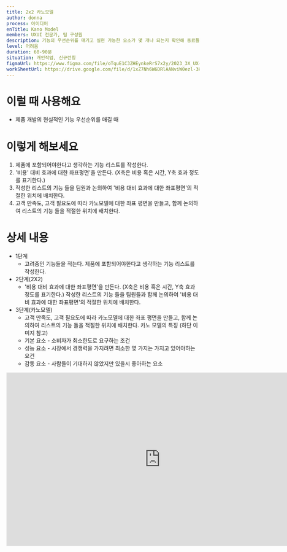 ```yaml
---
title: 2x2 카노모델
author: donna
process: 아이디어
enTitle: Kano Model
members: UXUI 전문가, 팀 구성원
description: 기능의 우선순위를 매기고 실현 가능한 요소가 몇 개나 되는지 확인해 동료들에게 현실적인 기대치를 갖게 하는 방법
level: 어려움
duration: 60-90분
situation: 개인작업, 신규런칭
figmaUrl: https://www.figma.com/file/oTquE1C3ZHEynkeRrS7x2y/2023_3X_UX-Card_WorkSheet_Ver.3?type=design&node-id=104-2669&mode=design&t=uMLYbDeXRC8639ZD-4
workSheetUrl: https://drive.google.com/file/d/1xZ7Nh6W6DRlAANviW0ezl-3HlzMrL4ly/view?usp=sharing
---
```


<!-- 프로세스별 보기: 공감, 설계, 프로토타입, 테스트 -->
<!--UXUI 전문가, 팀 구성원, 사용자, 이해관계자, 누구나 -->
<!--level: 쉬움, 중간, 어려움-->
<!--개인작업, 신규런칭, 리뉴얼고도화-->

# 이럴 때 사용해요

- 제품 개발의 현실적인 기능 우선순위를 매길 때

# 이렇게 해보세요

1. 제품에 포함되어야한다고 생각하는 기능 리스트를 작성한다.
2. '비용' 대비 효과에 대한 좌표평면'을 만든다. (X축은 비용 혹은 시간, Y축 효과 정도를 표기한다.)
3. 작성한 리스트의 기능 들을 팀원과 논의하여 '비용 대비 효과에 대한 좌표평면'의 적절한 위치에 배치한다.
4. 고객 만족도, 고객 필요도에 따라 카노모델에 대한 좌표 평면을 만들고, 함께 논의하여 리스트의 기능 들을 적절한 위치에 배치한다.

# 상세 내용

- 1단계
  - 고려중인 기능들을 적는다. 제품에 포함되어야한다고 생각하는 기능 리스트를 작성한다.
- 2단계(2X2)
  - '비용 대비 효과에 대한 좌표평면'을 만든다. (X축은 비용 혹은 시간, Y축 효과 정도를 표기한다.) 작성한 리스트의 기능 들을 팀원들과 함께 논의하여 '비용 대비 효과에 대한 좌표평면'의 적절한 위치에 배치한다.
- 3단계(카노모델)
  - 고객 만족도, 고객 필요도에 따라 카노모델에 대한 좌표 평면을 만들고, 함께 논의하여 리스트의 기능 들을 적절한 위치에 배치한다. 카노 모델의 특징 (하단 이미지 참고)
  - 기본 요소 - 소비자가 최소한도로 요구하는 조건
  - 성능 요소 - 시장에서 경쟁력을 가지려면 최소한 몇 가지는 가지고 있어야하는 요건
  - 감동 요소 - 사람들이 기대하지 않았지만 있을시 좋아하는 요소​​​​​​​

<iframe style="border: 1px solid rgba(0, 0, 0, 0.1);" width="800" height="450" src="https://www.figma.com/embed?embed_host=share&url=https%3A%2F%2Fwww.figma.com%2Ffile%2FoTquE1C3ZHEynkeRrS7x2y%2F2023_3X_UX-Card_WorkSheet_Ver.3%3Ftype%3Ddesign%26node-id%3D234%253A2489%26mode%3Ddesign%26t%3DtGbsZ1SuS9WkfKu2-1" allowfullscreen></iframe>
